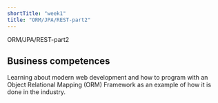 ```yaml
---
shortTitle: "week1"
title: "ORM/JPA/REST-part2"
---
```


ORM/JPA/REST-part2

## Business competences

Learning about modern web development and how to program with an Object Relational Mapping (ORM) Framework as an example of how it is done in the industry.
